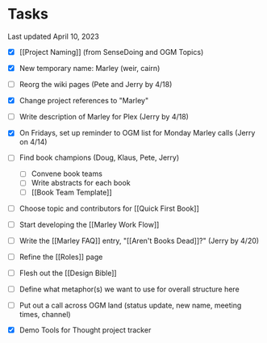 # Tasks

Last updated April 10, 2023

- [x] [[Project Naming]] (from SenseDoing and OGM Topics)
- [x] New temporary name: Marley (weir, cairn)
- [ ] Reorg the wiki pages (Pete and Jerry by 4/18)
- [x] Change project references to "Marley"
- [ ] Write description of Marley for Plex (Jerry by 4/18)
- [x] On Fridays, set up reminder to OGM list for Monday Marley calls (Jerry on 4/14)
- [ ] Find book champions (Doug, Klaus, Pete, Jerry) 
	- [ ] Convene book teams
	- [ ] Write abstracts for each book
	- [ ] [[Book Team Template]]
- [ ] Choose topic and contributors for [[Quick First Book]] 
- [ ] Start developing the [[Marley Work Flow]]
- [ ] Write the [[Marley FAQ]] entry, "[[Aren't Books Dead]]?" (Jerry by 4/20)
- [ ] Refine the [[Roles]] page 
- [ ] Flesh out the [[Design Bible]]
- [ ] Define what metaphor(s) we want to use for overall structure here
- [ ] Put out a call across OGM land (status update, new name, meeting times, channel)
- [x] Demo Tools for Thought project tracker 

